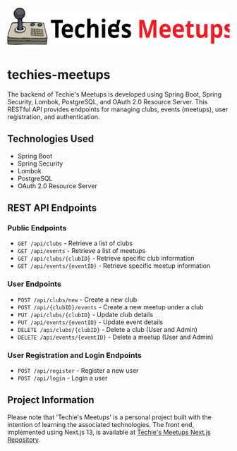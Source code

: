 ![logo](https://raw.githubusercontent.com/pahancha/techies-meetups-nextjs/0e0e13a05b3e43d50d5801ce2189739bfb058e3e/src/assets/logo.svg)

# techies-meetups

The backend of Techie's Meetups is developed using Spring Boot, Spring Security, Lombok, PostgreSQL, and OAuth 2.0 Resource Server. This RESTful API provides endpoints for managing clubs, events (meetups), user registration, and authentication.

## Technologies Used

- Spring Boot
- Spring Security
- Lombok
- PostgreSQL
- OAuth 2.0 Resource Server

## REST API Endpoints

### Public Endpoints
- `GET /api/clubs` - Retrieve a list of clubs
- `GET /api/events` - Retrieve a list of meetups
- `GET /api/clubs/{clubID}` - Retrieve specific club information
- `GET /api/events/{eventID}` - Retrieve specific meetup information

### User Endpoints
- `POST /api/clubs/new` - Create a new club
- `POST /api/{clubID}/events` - Create a new meetup under a club
- `PUT /api/clubs/{clubID}` - Update club details
- `PUT /api/events/{eventID}` - Update event details
- `DELETE /api/clubs/{clubID}` - Delete a club (User and Admin)
- `DELETE /api/events/{eventID}` - Delete a meetup (User and Admin)

### User Registration and Login Endpoints
- `POST /api/register` - Register a new user
- `POST /api/login` - Login a user

## Project Information

Please note that 'Techie's Meetups' is a personal project built with the intention of learning the associated technologies. 
The front end, implemented using Next.js 13, is available at [Techie's Meetups Next.js Repository](https://github.com/pahancha/techies-meetups-nextjs).
